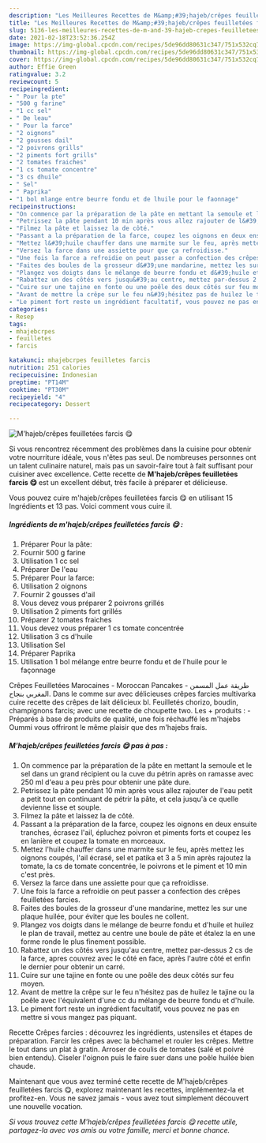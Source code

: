 ```yaml
---
description: "Les Meilleures Recettes de M&amp;#39;hajeb/crêpes feuilletées farcis 😋"
title: "Les Meilleures Recettes de M&amp;#39;hajeb/crêpes feuilletées farcis 😋"
slug: 5136-les-meilleures-recettes-de-m-and-39-hajeb-crepes-feuilletees-farcis
date: 2021-02-18T23:52:36.254Z
image: https://img-global.cpcdn.com/recipes/5de96dd80631c347/751x532cq70/mhajebcrepes-feuilletees-farcis-😋-photo-principale-de-la-recette.jpg
thumbnail: https://img-global.cpcdn.com/recipes/5de96dd80631c347/751x532cq70/mhajebcrepes-feuilletees-farcis-😋-photo-principale-de-la-recette.jpg
cover: https://img-global.cpcdn.com/recipes/5de96dd80631c347/751x532cq70/mhajebcrepes-feuilletees-farcis-😋-photo-principale-de-la-recette.jpg
author: Effie Green
ratingvalue: 3.2
reviewcount: 5
recipeingredient:
- " Pour la pte"
- "500 g farine"
- "1 cc sel"
- " De leau"
- " Pour la farce"
- "2 oignons"
- "2 gousses dail"
- "2 poivrons grills"
- "2 piments fort grills"
- "2 tomates fraiches"
- "1 cs tomate concentre"
- "3 cs dhuile"
- " Sel"
- " Paprika"
- "1 bol mlange entre beurre fondu et de lhuile pour le faonnage"
recipeinstructions:
- "On commence par la préparation de la pâte en mettant la semoule et le sel dans un grand récipient ou la cuve du pétrin après on ramasse avec 250 ml d&#39;eau a peu près pour obtenir une pâte dure."
- "Petrissez la pâte pendant 10 min après vous allez rajouter de l&#39;eau petit a petit tout en continuant de pétrir la pâte, et cela jusqu&#39;à ce quelle devienne lisse et souple."
- "Filmez la pâte et laissez la de côté."
- "Passant a la préparation de la farce, coupez les oignons en deux ensuite tranches, écrasez l&#39;ail, épluchez poivron et piments forts et coupez les en lanière et coupez la tomate en morceaux."
- "Mettez l&#39;huile chauffer dans une marmite sur le feu, après mettez les oignons coupés, l&#39;ail écrasé, sel et patika et 3 a 5 min après rajoutez la tomate, la cs de tomate concentrée, le poivrons et le piment et 10 min c&#39;est près."
- "Versez la farce dans une assiette pour que ça refroidisse."
- "Une fois la farce a refroidie on peut passer a confection des crêpes feuilletées farcies."
- "Faites des boules de la grosseur d&#39;une mandarine, mettez les sur une plaque huilée, pour éviter que les boules ne collent."
- "Plangez vos doigts dans le mélange de beurre fondu et d&#39;huile et huilez le plan de travail, mettez au centre une boule de pâte et étalez la en une forme ronde le plus finement possible."
- "Rabattez un des côtés vers jusqu&#39;au centre, mettez par-dessus 2 cs de la farce, apres couvrez avec le côté en face, après l&#39;autre côté et enfin le dernier pour obtenir un carré."
- "Cuire sur une tajine en fonte ou une poêle des deux côtés sur feu moyen."
- "Avant de mettre la crêpe sur le feu n&#39;hésitez pas de huilez le tajine ou la poêle avec l&#39;équivalent d&#39;une cc du mélange de beurre fondu et d&#39;huile."
- "Le piment fort reste un ingrédient facultatif, vous pouvez ne pas en mettre si vous mangez pas piquant."
categories:
- Resep
tags:
- mhajebcrpes
- feuilletes
- farcis

katakunci: mhajebcrpes feuilletes farcis 
nutrition: 251 calories
recipecuisine: Indonesian
preptime: "PT14M"
cooktime: "PT30M"
recipeyield: "4"
recipecategory: Dessert

---
```



![M&#39;hajeb/crêpes feuilletées farcis 😋](https://img-global.cpcdn.com/recipes/5de96dd80631c347/751x532cq70/mhajebcrepes-feuilletees-farcis-😋-photo-principale-de-la-recette.jpg)

Si vous rencontrez récemment des problèmes dans la cuisine pour obtenir votre nourriture idéale, vous n'êtes pas seul. De nombreuses personnes ont un talent culinaire naturel, mais pas un savoir-faire tout à fait suffisant pour cuisiner avec excellence. Cette recette de <strong> M&#39;hajeb/crêpes feuilletées farcis 😋 </strong> est un excellent début, très facile à préparer et délicieuse.

<!--inarticleads1-->

Vous pouvez cuire m&#39;hajeb/crêpes feuilletées farcis 😋 en utilisant 15 Ingrédients et 13 pas. Voici comment vous cuire il.

##### Ingrédients de m&#39;hajeb/crêpes feuilletées farcis 😋 :

1. Préparer  Pour la pâte:
1. Fournir 500 g farine
1. Utilisation 1 cc sel
1. Préparer  De l&#39;eau
1. Préparer  Pour la farce:
1. Utilisation 2 oignons
1. Fournir 2 gousses d&#39;ail
1. Vous devez vous préparer 2 poivrons grillés
1. Utilisation 2 piments fort grillés
1. Préparer 2 tomates fraiches
1. Vous devez vous préparer 1 cs tomate concentrée
1. Utilisation 3 cs d&#39;huile
1. Utilisation  Sel
1. Préparer  Paprika
1. Utilisation 1 bol mélange entre beurre fondu et de l&#39;huile pour le façonnage


Crêpes Feuilletées Marocaines - Moroccan Pancakes - طريقة عمل المسمن المغربي بنجاح. Dans le comme sur avec délicieuses crêpes farcies multivarka cuire recette des crêpes de lait délicieux bl. Feuilletés chorizo, boudin, champignons farcis; avec une recette de choupette two. Les + produits : - Préparés à base de produits de qualité, une fois réchauffé les m&#39;hajebs Oummi vous offriront le même plaisir que des m&#39;hajebs frais. 

<!--inarticleads2-->

##### M&#39;hajeb/crêpes feuilletées farcis 😋 pas à pas :

1. On commence par la préparation de la pâte en mettant la semoule et le sel dans un grand récipient ou la cuve du pétrin après on ramasse avec 250 ml d&#39;eau a peu près pour obtenir une pâte dure.
1. Petrissez la pâte pendant 10 min après vous allez rajouter de l&#39;eau petit a petit tout en continuant de pétrir la pâte, et cela jusqu&#39;à ce quelle devienne lisse et souple.
1. Filmez la pâte et laissez la de côté.
1. Passant a la préparation de la farce, coupez les oignons en deux ensuite tranches, écrasez l&#39;ail, épluchez poivron et piments forts et coupez les en lanière et coupez la tomate en morceaux.
1. Mettez l&#39;huile chauffer dans une marmite sur le feu, après mettez les oignons coupés, l&#39;ail écrasé, sel et patika et 3 a 5 min après rajoutez la tomate, la cs de tomate concentrée, le poivrons et le piment et 10 min c&#39;est près.
1. Versez la farce dans une assiette pour que ça refroidisse.
1. Une fois la farce a refroidie on peut passer a confection des crêpes feuilletées farcies.
1. Faites des boules de la grosseur d&#39;une mandarine, mettez les sur une plaque huilée, pour éviter que les boules ne collent.
1. Plangez vos doigts dans le mélange de beurre fondu et d&#39;huile et huilez le plan de travail, mettez au centre une boule de pâte et étalez la en une forme ronde le plus finement possible.
1. Rabattez un des côtés vers jusqu&#39;au centre, mettez par-dessus 2 cs de la farce, apres couvrez avec le côté en face, après l&#39;autre côté et enfin le dernier pour obtenir un carré.
1. Cuire sur une tajine en fonte ou une poêle des deux côtés sur feu moyen.
1. Avant de mettre la crêpe sur le feu n&#39;hésitez pas de huilez le tajine ou la poêle avec l&#39;équivalent d&#39;une cc du mélange de beurre fondu et d&#39;huile.
1. Le piment fort reste un ingrédient facultatif, vous pouvez ne pas en mettre si vous mangez pas piquant.


Recette Crêpes farcies : découvrez les ingrédients, ustensiles et étapes de préparation. Farcir les crêpes avec la béchamel et rouler les crêpes. Mettre le tout dans un plat à gratin. Arroser de coulis de tomates (salé et poivré bien entendu). Ciseler l&#39;oignon puis le faire suer dans une poêle huilée bien chaude. 

<!--inarticleads1-->

<p>
Maintenant que vous avez terminé cette recette de M&#39;hajeb/crêpes feuilletées farcis 😋, explorez maintenant les recettes, implémentez-la et profitez-en. Vous ne savez jamais - vous avez tout simplement découvert une nouvelle vocation.
</p>

<p>
<i>Si vous trouvez cette M&#39;hajeb/crêpes feuilletées farcis 😋 recette utile, partagez-la avec vos amis ou votre famille, merci et bonne chance.</i>
</p>
